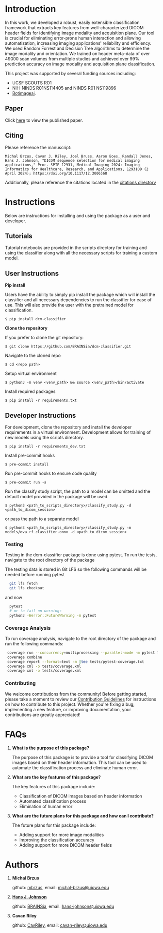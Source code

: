 # Introduction

In this work, we developed a robust, easily extensible classification framework that extracts key features from well-characterized DICOM header fields for identifying image modality and acquisition plane. Our tool is crucial for eliminating error-prone human interaction and allowing automatization, increasing imaging applications' reliability and efficiency. We used Random Forrest and Decision Tree algorithms to determine the image modality and orientation. We trained on header meta-data of over 49000 scan volumes from multiple studies and achieved over 99% prediction accuracy on image modality and acquisition plane classification.

This project was supported by several funding sources including:

 - UCSF SCOUTS RO1
 - NIH-NINDS R01NS114405 and NINDS R01 NS119896
 - [Botimageai](https://www.botimageai.com/).

## Paper

Click [here](https://www.spiedigitallibrary.org/conference-proceedings-of-spie/12931/3006568/DICOM-sequence-selection-for-medical-imaging-applications/10.1117/12.3006568.full#_=_) to view the published paper.


##  Citing
Please reference the manuscript:

`Michal Brzus, Cavan J. Riley, Joel Bruss, Aaron Boes, Randall Jones, Hans J. Johnson, "DICOM sequence selection for medical imaging applications," Proc. SPIE 12931, Medical Imaging 2024: Imaging Informatics for Healthcare, Research, and Applications, 1293108 (2 April 2024); https://doi.org/10.1117/12.3006568`

Additionally, please reference the citations located in the [citations directory](https://github.com/BRAINSia/dcm-classifier/tree/main/citations)

# Instructions

Below are instructions for installing and using the package as a user and developer.

## Tutorials

Tutorial notebooks are provided in the scripts directory for training and using the classifier along with all the necessary scripts for training a custom model.

## User Instructions

**Pip install**

Users have the ability to simply pip install the package which will install the classifier and all necessary dependencies to run the classifier for ease of use. This will also provide the user with the pretrained model for classification.

`$ pip install dcm-classifier`

**Clone the repository**

If you prefer to clone the git repository:

`$ git clone https://github.com/BRAINSia/dcm-classifier.git`

Navigate to the cloned repo

`$ cd <repo path>`

Setup virtual environment

`$ python3 -m venv <venv_path> && source <venv_path>/bin/activate`

Install required packages

`$ pip install -r requirements.txt`

## Developer Instructions

For development, clone the repository and install the developer requirements in a virtual environment. Development allows for training of new models using the scripts directory.

`$ pip install -r requirements_dev.txt`

Install pre-commit hooks

`$ pre-commit install`

Run pre-commit hooks to ensure code quality

`$ pre-commit run -a`

Run the classify study script, the path to a model can be omitted and the default model provided in the package will be used.

`$ python3 <path_to_scripts_directory>/classify_study.py -d <path_to_dicom_session>`

or pass the path to a separate model

`$ python3 <path_to_scripts_directory>/classify_study.py -m models/ova_rf_classifier.onnx -d <path_to_dicom_session>`

### Testing

Testing in the dcm-classifier package is done using pytest. To run the tests, navigate to the root directory of the package

The testing data is stored in Git LFS so the following commands will be needed before running pytest

```bash
  git lfs fetch
  git lfs checkout
```

and now

```bash
  pytest
  # or to fail on warnings
  python3 -Werror::FutureWarning -m pytest
```
### Coverage Analysis

To run coverage analysis, navigate to the root directory of the package and run the following commands:
```bash
 coverage run --concurrency=multiprocessing --parallel-mode -m pytest tests --junitxml=tests/pytest.xml
 coverage combine
 coverage report --format=text -m |tee tests/pytest-coverage.txt
 coverage xml -o tests/coverage.xml
 coverage xml -o tests/coverage.xml
```
### Contributing

We welcome contributions from the community! Before getting started, please take a moment to review our [Contribution Guidelines](CONTRIBUTING.md) for instructions on how to contribute to this project. Whether you're fixing a bug, implementing a new feature, or improving documentation, your contributions are greatly appreciated!



# FAQs

1. **What is the purpose of this package?**

    The purpose of this package is to provide a tool for classifying DICOM images based on their header information. This tool can be used to automate the classification process and eliminate human error.


2. **What are the key features of this package?**

    The key features of this package include:
    - Classification of DICOM images based on header information
    - Automated classification process
    - Elimination of human error


3. **What are the future plans for this package and how can I contribute?**

    The future plans for this package include:
    - Adding support for more image modalities
    - Improving the classification accuracy
    - Adding support for more DICOM header fields

# Authors

1. **Michal Brzus**

    github: [mbrzus](https://github.com/mbrzus), email: michal-brzus@uiowa.edu

2. [**Hans J. Johnson**](https://engineering.uiowa.edu/people/hans-johnson)

    github: [BRAINSia](https://github.com/BRAINSia), email: hans-johnson@uiowa.edu

3. **Cavan Riley**

    github: [CavRiley](https://github.com/CavRiley), email: cavan-riley@uiowa.edu
